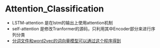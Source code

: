 # Attention_Classification
* LSTM-attention 是在lstm的输出上使用attention机制
* self-attention 是修改Tranformer的源码，只利用其中Encoder部分来进行序列分类
* [分词文件和word2vec的词向量模型可以通过这个程序得到](https://github.com/huangqianfei0916/Fasta2svm)
